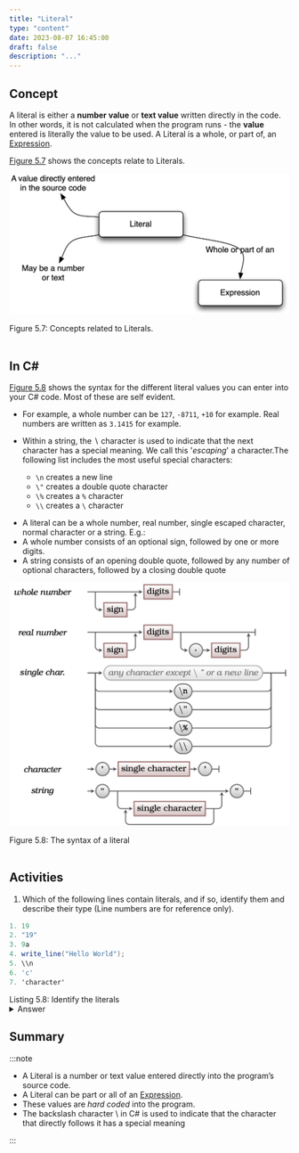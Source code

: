 ```yaml
---
title: "Literal"
type: "content"
date: 2023-08-07 16:45:00
draft: false
description: "..."
---
```



## Concept

A literal is either a **number value** or **text value** written directly in the code. In other words, it is not calculated when the program runs - the **value** entered is literally the value to be used.  A Literal is a whole, or part of, an [Expression](../4-expression).

[Figure 5.7](#FigureLiteral) shows the concepts relate to Literals.

<a id="FigureLiteral"></a>

![Figure 5.7 Concepts related to Literals.](./images/program-creation/Literal.png "Concepts related to Literals.")
<div class="caption"><span class="caption-figure-nbr">Figure 5.7: </span>Concepts related to Literals.</div><br/>

## In C#

[Figure 5.8](#FigureLiteralSyntax) shows the syntax for the different literal values you can enter into your C# code. Most of these are self evident.

- For example, a whole number can be `127`, `-8711`, `+10` for example. Real numbers are written as `3.1415` for example.

- Within a string, the ∖ character is used to indicate that the next character has a special meaning. <span class="review">We call this '*escaping*' a character.</span>The following list includes the most useful special characters:
  - `\n` creates a new line
  - `\"` creates a double quote character
  - `\%` creates a `%` character
  - `\\` creates a `\` character


<div class="syntaxBox">

<div class="syntaxHowToRead"><span class="review">
<ul>
<li>A literal can be a whole number, real number, single escaped character, normal character or a string. E.g.:</li>
<li>A whole number consists of an optional sign, followed by one or more digits.</li>
<li>A string consists of an opening double quote, followed by any number of optional characters, followed by a closing double quote</li>
</ul></span>
</div>


<a id="FigureLiteralSyntax"></a>

![Figure 5.8 The syntax of a lteral.](./images/program-creation/LiteralSyntax.png "The syntax of a literal")
<div class="caption"><span class="caption-figure-nbr">Figure 5.8: </span>The syntax of a literal</div><br/>


</div>

## Activities

1. <span class="review">Which of the following lines contain literals, and if so, identify them and describe their type (Line numbers are for reference only).</span>

```csharp
1. 19
2. "19"
3. 9a
4. write_line("Hello World");
5. \\n
6. 'c'
7. 'character'
```
<div class="caption"><span class="caption-figure-nbr">Listing 5.8: </span>Identify the literals</div>
<details class="review">
  <summary role="button">Answer</summary>
  <ul>
    <li><strong>Line 1: </strong>This is the literal number 19</li>
    <li><strong>Line 2: </strong>This is the literal string "19"</li>
    <li><strong>Line 3: </strong>This is not a literal. It is malformed because it is neither character, string or number.</li>
    <li><strong>Line 4: </strong>This expression contains the string literal "Hello World"</li>
    <li><strong>Line 5: </strong>This is the backslash-escaped literal character for a newline</li>
    <li><strong>Line 6: </strong>This is the literal character 'c'</li>
    <li><strong>Line 7: </strong>This is not a literal. It is malformed because it is neither a string nor a single character. It contains multiple characters inside opening and closing single quotes (which denote a single character)</li>
  </ul>
</details>


## Summary

:::note

- A Literal is a <span class="review">number or text</span> value entered directly into the program’s source code.
- A Literal can be part or all of an [Expression](#expression).
- These values are *hard coded* into the program.
- <span class='review'>The backslash character \ in C# is used to indicate that the character that directly follows it has a special meaning</span>

:::
